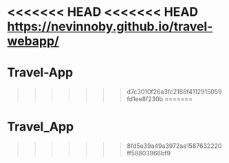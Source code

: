 <<<<<<< HEAD
<<<<<<< HEAD
https://nevinnoby.github.io/travel-webapp/
=======
# Travel-App
>>>>>>> d7c3010f26a3fc2188f4112915059fd1ee8f230b
=======
# Travel_App
>>>>>>> 8fd5e39a49a3972ae1587632220ff58803966bf9
